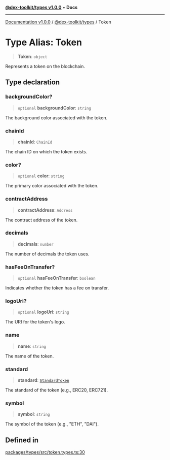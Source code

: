 [**@dex-toolkit/types v1.0.0**](../README.md) • **Docs**

***

[Documentation v1.0.0](../../../packages.md) / [@dex-toolkit/types](../README.md) / Token

# Type Alias: Token

> **Token**: `object`

Represents a token on the blockchain.

## Type declaration

### backgroundColor?

> `optional` **backgroundColor**: `string`

The background color associated with the token.

### chainId

> **chainId**: `ChainId`

The chain ID on which the token exists.

### color?

> `optional` **color**: `string`

The primary color associated with the token.

### contractAddress

> **contractAddress**: `Address`

The contract address of the token.

### decimals

> **decimals**: `number`

The number of decimals the token uses.

### hasFeeOnTransfer?

> `optional` **hasFeeOnTransfer**: `boolean`

Indicates whether the token has a fee on transfer.

### logoUri?

> `optional` **logoUri**: `string`

The URI for the token's logo.

### name

> **name**: `string`

The name of the token.

### standard

> **standard**: [`StandardToken`](StandardToken.md)

The standard of the token (e.g., ERC20, ERC721).

### symbol

> **symbol**: `string`

The symbol of the token (e.g., "ETH", "DAI").

## Defined in

[packages/types/src/token.types.ts:30](https://github.com/niZmosis/dex-toolkit/blob/3d8b41b44787b30fbea5de3ab4737662ffb61bc8/packages/types/src/token.types.ts#L30)
